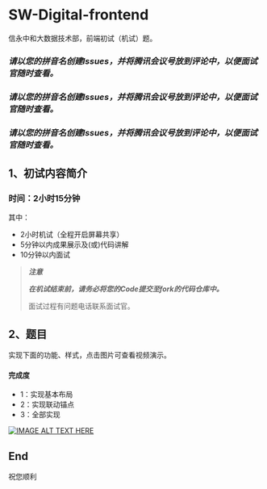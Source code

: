 # SW-Digital-frontend

信永中和大数据技术部，前端初试（机试）题。

### ***请以您的拼音名创建Issues，并将腾讯会议号放到评论中，以便面试官随时查看。***

### ***请以您的拼音名创建Issues，并将腾讯会议号放到评论中，以便面试官随时查看。***

### ***请以您的拼音名创建Issues，并将腾讯会议号放到评论中，以便面试官随时查看。***

## 1、初试内容简介

### 时间：2小时15分钟

其中：

* 2小时机试（全程开启屏幕共享）
* 5分钟以内成果展示及(或)代码讲解
* 10分钟以内面试

> ***注意***
>
> ***在机试结束前，请务必将您的Code提交至fork的代码仓库中。***
>
> 面试过程有问题电话联系面试官。

## 2、题目

实现下面的功能、样式，点击图片可查看视频演示。

#### 完成度

* 1：实现基本布局
* 2：实现联动锚点
* 3：全部实现

[![IMAGE ALT TEXT HERE](https://sw-interview.oss-cn-beijing.aliyuncs.com/videos/%E5%B1%8F%E5%B9%95%E5%BF%AB%E7%85%A7%202020-06-30%2011.34.50.png)](https://sw-interview.oss-cn-beijing.aliyuncs.com/videos/frontend.mp4)

## End

祝您顺利
